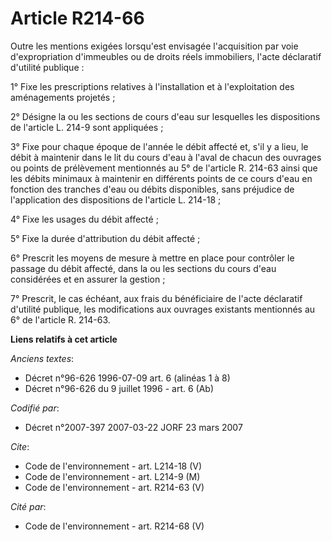 # Article R214-66

Outre les mentions exigées lorsqu'est envisagée l'acquisition par voie d'expropriation d'immeubles ou de droits réels
immobiliers, l'acte déclaratif d'utilité publique :

1° Fixe les prescriptions relatives à l'installation et à l'exploitation des aménagements projetés ;

2° Désigne la ou les sections de cours d'eau sur lesquelles les dispositions de l'article L. 214-9 sont appliquées ;

3° Fixe pour chaque époque de l'année le débit affecté et, s'il y a lieu, le débit à maintenir dans le lit du cours d'eau à
l'aval de chacun des ouvrages ou points de prélèvement mentionnés au 5° de l'article R. 214-63 ainsi que les débits minimaux
à maintenir en différents points de ce cours d'eau en fonction des tranches d'eau ou débits disponibles, sans préjudice de
l'application des dispositions de l'article L. 214-18 ;

4° Fixe les usages du débit affecté ;

5° Fixe la durée d'attribution du débit affecté ;

6° Prescrit les moyens de mesure à mettre en place pour contrôler le passage du débit affecté, dans la ou les sections du
cours d'eau considérées et en assurer la gestion ;

7° Prescrit, le cas échéant, aux frais du bénéficiaire de l'acte déclaratif d'utilité publique, les modifications aux
ouvrages existants mentionnés au 6° de l'article R. 214-63.

**Liens relatifs à cet article**

_Anciens textes_:

  - Décret n°96-626 1996-07-09 art. 6 (alinéas 1 à 8)
  - Décret n°96-626 du 9 juillet 1996 - art. 6 (Ab)

_Codifié par_:

  - Décret n°2007-397 2007-03-22 JORF 23 mars 2007

_Cite_:

  - Code de l'environnement - art. L214-18 (V)
  - Code de l'environnement - art. L214-9 (M)
  - Code de l'environnement - art. R214-63 (V)

_Cité par_:

  - Code de l'environnement - art. R214-68 (V)

